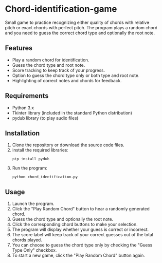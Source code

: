 # Chord-identification-game
Small game to practice recognizing either quality of chords with relative pitch or exact chords with perfect pitch. The program plays a random chord and you need to guess the correct chord type and optionally the root note.

## Features

- Play a random chord for identification.
- Guess the chord type and root note.
- Score tracking to keep track of your progress.
- Option to guess the chord type only or both type and root note.
- Highlighting of correct notes and chords for feedback.

## Requirements

- Python 3.x
- Tkinter library (included in the standard Python distribution)
- pydub library (to play audio files)

## Installation

1. Clone the repository or download the source code files.
2. Install the required libraries:
    ```shell
    pip install pydub
    ```
3. Run the program:
    ```shell
    python chord_identification.py
    ```

## Usage

1. Launch the program.
2. Click the "Play Random Chord" button to hear a randomly generated chord.
3. Guess the chord type and optionally the root note.
4. Click the corresponding chord buttons to make your selection.
5. The program will display whether your guess is correct or incorrect.
6. The score label will keep track of your correct guesses out of the total chords played.
7. You can choose to guess the chord type only by checking the "Guess Type Only" checkbox.
8. To start a new game, click the "Play Random Chord" button again.
